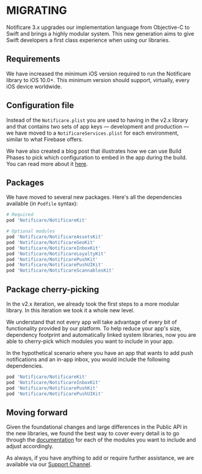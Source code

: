 # MIGRATING

Notificare 3.x upgrades our implementation language from Objective-C to Swift and brings a highly modular system.
This new generation aims to give Swift developers a first class experience when using our libraries.

## Requirements

We have increased the minimum iOS version required to run the Notificare library to iOS 10.0+. This minimum version should support, virtually, every iOS device worldwide.

## Configuration file

Instead of the `Notificare.plist` you are used to having in the v2.x library and that contains two sets of app keys — development and production — we have moved to a `NotificareServices.plist` for each environment, similar to what Firebase offers.

We have also created a blog post that illustrates how we can use Build Phases to pick which configuration to embed in the app during the build. You can read more about it [here](https://notificare.com/blog/2021/12/17/Configuration-files-in-a-multiple-environment-app).

## Packages

We have moved to several new packages. Here's all the dependencies available (in `Podfile` syntax):

```ruby
# Required
pod 'Notificare/NotificareKit'

# Optional modules
pod 'Notificare/NotificareAssetsKit'
pod 'Notificare/NotificareGeoKit'
pod 'Notificare/NotificareInboxKit'
pod 'Notificare/NotificareLoyaltyKit'
pod 'Notificare/NotificarePushKit'
pod 'Notificare/NotificarePushUIKit'
pod 'Notificare/NotificareScannablesKit'
```

## Package cherry-picking

In the v2.x iteration, we already took the first steps to a more modular library. In this iteration we took it a whole new level.

We understand that not every app will take advantage of every bit of functionality provided by our platform. To help reduce your app's size, dependency footprint and automatically linked system libraries, now you are able to cherry-pick which modules you want to include in your app.

In the hypothetical scenario where you have an app that wants to add push notifications and an in-app inbox, you would include the following dependencies.

```ruby
pod 'Notificare/NotificareKit'
pod 'Notificare/NotificareInboxKit'
pod 'Notificare/NotificarePushKit'
pod 'Notificare/NotificarePushUIKit'
```

## Moving forward

Given the foundational changes and large differences in the Public API in the new libraries, we found the best way to cover every detail is to go through the [documentation](https://docs.notifica.re/sdk/v3/ios/implementation) for each of the modules you want to include and adjust accordingly.

As always, if you have anything to add or require further assistance, we are available via our [Support Channel](mailto:support@notifica.re).
